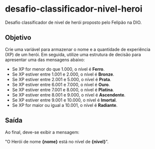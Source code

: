 # desafio-classificador-nivel-heroi
Desafio classificador de nivel de herói proposto pelo Felipão na DIO.

## Objetivo

Crie uma variável para armazenar o nome e a quantidade de experiência (XP) de um herói. Em seguida, utilize uma estrutura de decisão para apresentar uma das mensagens abaixo:

- Se XP for menor do que 1.000, o nível é **Ferro**.
- Se XP estiver entre 1.001 e 2.000, o nível é **Bronze**.
- Se XP estiver entre 2.001 e 5.000, o nível é **Prata**.
- Se XP estiver entre 6.001 e 7.000, o nível é **Ouro**.
- Se XP estiver entre 7.001 e 8.000, o nível é **Platina**.
- Se XP estiver entre 8.001 e 9.000, o nível é **Ascendente**.
- Se XP estiver entre 9.001 e 10.000, o nível é **Imortal**.
- Se XP for maior ou igual a 10.001, o nível é **Radiante**.

## Saída

Ao final, deve-se exibir a mensagem:

"O Herói de nome **{nome}** está no nível de **{nivel}**".
